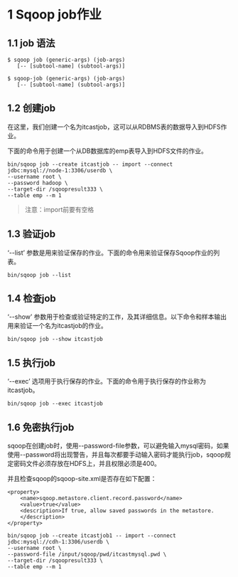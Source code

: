 # 1 Sqoop job作业

## 1.1 job 语法
``` 
$ sqoop job (generic-args) (job-args)
   [-- [subtool-name] (subtool-args)]

$ sqoop-job (generic-args) (job-args)
   [-- [subtool-name] (subtool-args)]
```

## 1.2 创建job
在这里，我们创建一个名为itcastjob，这可以从RDBMS表的数据导入到HDFS作业。

下面的命令用于创建一个从DB数据库的emp表导入到HDFS文件的作业。
``` 
bin/sqoop job --create itcastjob -- import --connect jdbc:mysql://node-1:3306/userdb \
--username root \
--password hadoop \
--target-dir /sqoopresult333 \
--table emp --m 1
```

> 注意：import前要有空格

## 1.3 验证job
‘--list’ 参数是用来验证保存的作业。下面的命令用来验证保存Sqoop作业的列表。
``` 
bin/sqoop job --list
```

## 1.4 检查job
‘--show’ 参数用于检查或验证特定的工作，及其详细信息。以下命令和样本输出用来验证一个名为itcastjob的作业。
``` 
bin/sqoop job --show itcastjob
```

## 1.5 执行job
‘--exec’ 选项用于执行保存的作业。下面的命令用于执行保存的作业称为itcastjob。
``` 
bin/sqoop job --exec itcastjob
```

## 1.6 免密执行job
sqoop在创建job时，使用--password-file参数，可以避免输入mysql密码，如果使用--password将出现警告，并且每次都要手动输入密码才能执行job，sqoop规定密码文件必须存放在HDFS上，并且权限必须是400。

并且检查sqoop的sqoop-site.xml是否存在如下配置：
``` 
<property>
    <name>sqoop.metastore.client.record.password</name>
    <value>true</value>
    <description>If true, allow saved passwords in the metastore.
    </description>
</property>
```

``` 
bin/sqoop job --create itcastjob1 -- import --connect jdbc:mysql://cdh-1:3306/userdb \
--username root \
--password-file /input/sqoop/pwd/itcastmysql.pwd \
--target-dir /sqoopresult333 \
--table emp --m 1
```
